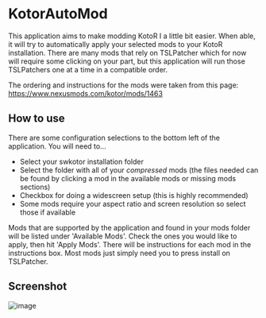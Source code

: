 # KotorAutoMod

This application aims to make modding KotoR I a little bit easier. When able, it will try to automatically apply your selected mods to your KotoR installation. There are many mods that rely on TSLPatcher which for now will require some clicking on your part, but this application will run those TSLPatchers one at a time in a compatible order.

The ordering and instructions for the mods were taken from this page: https://www.nexusmods.com/kotor/mods/1463

## How to use

There are some configuration selections to the bottom left of the application. You will need to... 
* Select your swkotor installation folder 
* Select the folder with all of your *compressed* mods (the files needed can be found by clicking a mod in the available mods or missing mods sections)
* Checkbox for doing a widescreen setup (this is highly recommended)
* Some mods require your aspect ratio and screen resolution so select those if available

Mods that are supported by the application and found in your mods folder will be listed under 'Available Mods'. Check the ones you would like to apply, then hit 'Apply Mods'. There will be instructions for each mod in the instructions box. Most mods just simply need you to press install on TSLPatcher.

## Screenshot

![image](https://user-images.githubusercontent.com/20936822/177652686-147cbfaf-ef01-4474-9a33-c00e948b0267.png)
